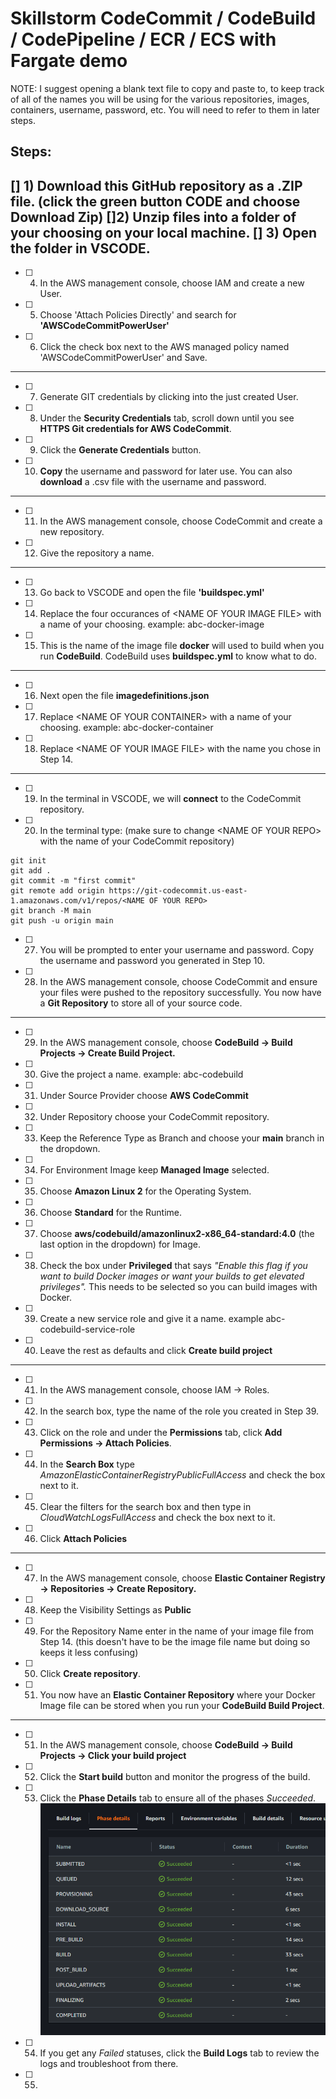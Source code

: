 # Skillstorm CodeCommit / CodeBuild / CodePipeline / ECR / ECS with Fargate demo

NOTE: I suggest opening a blank text file to copy and paste to, to keep track of all of the names you will be using for the various repositories, images, containers, username, password, etc. You will need to refer to them in later steps.

## Steps:

[] 1) Download this GitHub repository as a .ZIP file. (click the green button **CODE** and choose **Download Zip**)
[]2) Unzip files into a folder of your choosing on your local machine.
 [] 3) Open the folder in VSCODE.
-----------------------------------------------------------------------------------------------------------------------------------------
- [ ] 4) In the AWS management console, choose IAM and create a new User.
- [ ] 5) Choose 'Attach Policies Directly' and search for **'AWSCodeCommitPowerUser'**
- [ ] 6) Click the check box next to the AWS managed policy named 'AWSCodeCommitPowerUser' and Save.
-----------------------------------------------------------------------------------------------------------------------------------------
- [ ] 7) Generate GIT credentials by clicking into the just created User.
- [ ] 8) Under the **Security Credentials** tab, scroll down until you see **HTTPS Git credentials for AWS CodeCommit**.
- [ ] 9) Click the **Generate Credentials** button.
- [ ] 10) **Copy** the username and password for later use. You can also **download** a .csv file with the username and password.
-----------------------------------------------------------------------------------------------------------------------------------------
- [ ] 11) In the AWS management console, choose CodeCommit and create a new repository.
- [ ] 12) Give the repository a name.
-----------------------------------------------------------------------------------------------------------------------------------------
- [ ] 13) Go back to VSCODE and open the file **'buildspec.yml'**
- [ ] 14) Replace the four occurances of \<NAME OF YOUR IMAGE FILE\> with a name of your choosing. example: abc-docker-image
- [ ] 15) This is the name of the image file **docker** will used to build when you run **CodeBuild**. CodeBuild uses **buildspec.yml** to know what to do.
-----------------------------------------------------------------------------------------------------------------------------------------
- [ ] 16) Next open the file **imagedefinitions.json**
- [ ] 17) Replace \<NAME OF YOUR CONTAINER\> with a name of your choosing. example: abc-docker-container
- [ ] 18) Replace \<NAME OF YOUR IMAGE FILE\> with the name you chose in Step 14.
-----------------------------------------------------------------------------------------------------------------------------------------
- [ ] 19) In the terminal in VSCODE, we will **connect** to the CodeCommit repository.
- [ ] 20) In the terminal type: (make sure to change \<NAME OF YOUR REPO\> with the name of your CodeCommit repository)
```
git init
git add .
git commit -m "first commit"
git remote add origin https://git-codecommit.us-east-1.amazonaws.com/v1/repos/<NAME OF YOUR REPO>
git branch -M main
git push -u origin main
```
- [ ] 27) You will be prompted to enter your username and password.  Copy the username and password you generated in Step 10.
- [ ] 28) In the AWS management console, choose CodeCommit and ensure your files were pushed to the repository successfully. You now have a **Git Repository** to store all of your source code.
-----------------------------------------------------------------------------------------------------------------------------------------
- [ ] 29) In the AWS management console, choose **CodeBuild -> Build Projects -> Create Build Project.**
- [ ] 30) Give the project a name. example: abc-codebuild
- [ ] 31) Under Source Provider choose **AWS CodeCommit**
- [ ] 32) Under Repository choose your CodeCommit repository.
- [ ] 33) Keep the Reference Type as Branch and choose your **main** branch in the dropdown.
- [ ] 34) For Environment Image keep **Managed Image** selected.
- [ ] 35) Choose **Amazon Linux 2** for the Operating System.
- [ ] 36) Choose **Standard** for the Runtime.
- [ ] 37) Choose **aws/codebuild/amazonlinux2-x86_64-standard:4.0** (the last option in the dropdown) for Image.
- [ ] 38) Check the box under **Privileged** that says *"Enable this flag if you want to build Docker images or want your builds to get elevated privileges".* This needs to be selected so you can build images with Docker.
- [ ] 39) Create a new service role and give it a name. example abc-codebuild-service-role
- [ ] 40) Leave the rest as defaults and click **Create build project**
-----------------------------------------------------------------------------------------------------------------------------------------
- [ ] 41) In the AWS management console, choose IAM -> Roles.
- [ ] 42) In the search box, type the name of the role you created in Step 39.
- [ ] 43) Click on the role and under the **Permissions** tab, click **Add Permissions -> Attach Policies**.
- [ ] 44) In the **Search Box** type *AmazonElasticContainerRegistryPublicFullAccess* and check the box next to it.
- [ ] 45) Clear the filters for the search box and then type in *CloudWatchLogsFullAccess* and check the box next to it.
- [ ] 46) Click **Attach Policies**
-----------------------------------------------------------------------------------------------------------------------------------------
- [ ] 47) In the AWS management console, choose **Elastic Container Registry -> Repositories -> Create Repository.**
- [ ] 48) Keep the Visibility Settings as **Public**
- [ ] 49) For the Repository Name enter in the name of your image file from Step 14. (this doesn't have to be the image file name but doing so keeps it less confusing)
- [ ] 50) Click **Create repository**.
- [ ] 51) You now have an **Elastic Container Repository** where your Docker Image file can be stored when you run your **CodeBuild Build Project**.
-----------------------------------------------------------------------------------------------------------------------------------------
- [ ] 51) In the AWS management console, choose **CodeBuild -> Build Projects -> Click your build project**
- [ ] 52) Click the **Start build** button and monitor the progress of the build.
- [ ] 53) Click the **Phase Details** tab to ensure all of the phases *Succeeded*.
![CodeBuild Phase Details](https://github.com/jonjay80/skillstorm-codebuild-ECS/blob/main/images/CodeBuildPhaseDetailsCapture.PNG)
- [ ] 54) If you get any *Failed* statuses, click the **Build Logs** tab to review the logs and troubleshoot from there.
- [ ] 55) 
